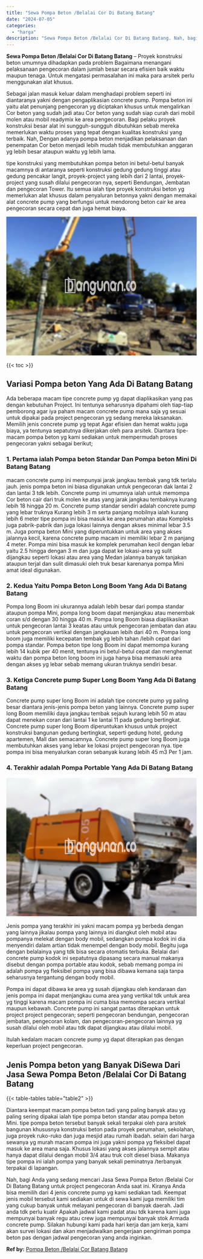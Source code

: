 ```yaml
---
title: "Sewa Pompa Beton /Belalai Cor Di Batang Batang"
date: "2024-07-05"
categories: 
  - "harga"
description: "Sewa Pompa Beton /Belalai Cor Di Batang Batang. Nah, bagi Anda yang sedang mencari Jasa Sewa Pompa Beton /Belalai Cor Di Batang Batang untuk project pengecor..."
---
```


**Sewa Pompa Beton /Belalai Cor Di Batang Batang** – Proyek konstruksi beton umumnya dihadapkan pada problem Bagaimana menangani pelaksanaan pengecoran dalam jumlah besar secara efisien baik waktu maupun tenaga. Untuk mengatasi permasalahan ini maka para arsitek perlu menggunakan alat khusus.

Sebagai jalan masuk keluar dalam menghadapi problem seperti ini diantaranya yakni dengan pengaplikasian concrete pump. Pompa beton ini yaitu alat penunjang pengecoran yg diciptakan khusus untuk mengalirkan Cor beton yang sudah jadi atau Cor beton yang sudah siap curah dari mobil molen atau mobil readymix ke area pengecoran. Bagi pelaku proyek konstruksi besar alat ini sungguh-sungguh dibutuhkan sebab mereka memerlukan waktu proses yang tepat dengan kualitas konstruksi yang terbaik. Nah, Dengan adanya pompa beton menjadikan pelaksanaan dan penempatan Cor beton menjadi lebih mudah tidak membutuhkan anggaran yg lebih besar ataupun waktu yg lebih lama.

tipe konstruksi yang membutuhkan pompa beton ini betul-betul banyak macamnya di antaranya seperti konstruksi gedung gedung tinggi atau gedung pencakar langit, proyek-project yang lebih dari 2 lantai, proyek-project yang susah dilalui pengecoran nya, seperti Bendungan, Jembatan dan pengecoran Tower. Itu semua ialah tipe proyek konstruksi beton yg memerlukan alat khusus dalam penyaluran betonnya yakni dengan memakai alat concrete pump yang berfungsi untuk mendorong beton cair ke area pengecoran secara cepat dan juga hemat biaya.

![Sewa Pompa Beton /Belalai Cor Di Batang Batang](/images/sewa-concrete-pump-12.png)

{{< toc >}}

## Variasi Pompa beton Yang Ada Di Batang Batang

Ada beberapa macam tipe concrete pump yg dapat diaplikasikan yang pas dengan kebutuhan Project. Ini tentunya seharusnya dipahami oleh tiap-tiap pemborong agar iya paham macam concrete pump mana saja yg sesuai untuk dipakai pada project pengecoran yg sedang mereka laksanakan. Memilih jenis concrete pump yg tepat Agar efisien dan hemat waktu juga biaya, ya tentunya sepatutnya dikerjakan oleh para arsitek. Diantara tipe-macam pompa beton yg kami sediakan untuk mempermudah proses pengecoran yakni sebagai berikut;

### 1\. Pertama ialah Pompa beton Standar Dan Pompa beton Mini Di Batang Batang

macam concrete pump ini mempunyai jarak jangkau tembak yang tdk terlalu jauh. jenis pompa beton ini biasa digunakan untuk pengecoran dak lantai 2 dan lantai 3 tdk lebih. Concrete pump ini umumnya ialah untuk memompa Cor beton cair dari truk molen ke atas yang jarak jangkau tembaknya kurang lebih 18 hingga 20 m. Concrete pump standar sendiri adalah concrete pump yang lebar truknya Kurang lebih 3 m serta panjang mobilnya ialah kurang lebih 6 meter tipe pompa ini bisa masuk ke area perumahan atau Kompleks juga pabrik-pabrik dan juga lokasi lainnya dengan akses minimal lebar 3.5 m. Juga pompa beton Mini yang diperuntukkan untuk area yang akses jalannya kecil, karena concrete pump macam ini memiliki lebar 2 m panjang 4 meter. Pompa mini bisa masuk ke komplek perumahan kecil dengan lebar yaitu 2.5 hingga dengan 3 m dan juga dapat ke lokasi-area yg sulit dijangkau seperti lokasi atau area yang Medan jalannya banyak tanjakan ataupun terjal dan sulit dimasuki oleh truk besar karenanya pompa Mini amat ideal digunakan.

### 2\. Kedua Yaitu Pompa Beton Long Boom Yang Ada Di Batang Batang

Pompa long Boom ini ukurannya adalah lebih besar dari pompa standar ataupun pompa Mini, pompa long boom dapat menjangkau atau menembak coran s/d dengan 30 hingga 40 m. Pompa long Boom biasa diaplikasikan untuk pengecoran lantai 3 keatas atau untuk pengecoran jembatan dan atau untuk pengecoran vertikal dengan jangkauan lebih dari 40 m. Pompa long boom juga memiliki kecepatan tembak yg lebih tahan /lebih cepat dari pompa standar. Pompa beton tipe long Boom ini dapat memompa kurang lebih 14 kubik per 40 menit, tentunya ini betul-betul cepat dan menghemat waktu dan pompa beton long boom ini juga hanya bisa memasuki area dengan akses yg lebar sebab memang ukuran truknya sendiri besar.

### 3\. Ketiga Concrete pump Super Long Boom Yang Ada Di Batang Batang

Concrete pump super long Boom ini adalah tipe concrete pump yg paling besar diantara jenis-jenis pompa beton yang lainnya. Concrete pump super long Boom memiliki daya jangkau tembak sejauh kurang lebih 50 m atau dapat menekan coran dari lantai 1 ke lantai 11 pada gedung bertingkat. Concrete pump super long Boom diperuntukan khusus untuk project konstruksi bangunan gedung bertingkat, seperti gedung hotel, gedung apartemen, Mall dan semacamnya. Concrete pump super long Boom juga membutuhkan akses yang lebar ke lokasi project pengecoran nya. tipe pompa ini bisa menyalurkan coran sebanyak kurang lebih 45 m3 Per 1 jam.

### 4\. Terakhir adalah Pompa Portable Yang Ada Di Batang Batang

![Sewa Pompa Beton /Belalai Cor Di Batang Batang](/images/sewa-concrete-pump-22.png)

Jenis pompa yang terakhir ini yakni macam pompa yg berbeda dengan yang lainnya jikalau pompa yang lainnya ini diangkut oleh mobil atau pompanya melekat dengan body mobil, sedangkan pompa kodok ini dia menyendiri dalam artian tidak menempel dengan body mobil. Begitu juga dengan belalainya yang tdk bisa secara otomatis terbuka. Belalai dari concrete pump kodok ini sepatutnya dipasang secara manual makanya disebut dengan pompa portable atau kodok, sebab memang pompa ini adalah pompa yg fleksibel pompa yang bisa dibawa kemana saja tanpa seharusnya tergantung dengan body mobil.

Pompa ini dapat dibawa ke area yg susah dijangkau oleh kendaraan dan jenis pompa ini dapat menjangkau cuma area yang vertikal tdk untuk area yg tinggi karena macam pompa ini cuma bisa memompa secara vertikal maupun kebawah. Concrete pump ini sangat pantas diterapkan untuk project project pengecoran; seperti pengecoran bendungan, pengecoran jembatan, pengecoran kolam, dan pengecoran-pengecoran lainnya yg susah dilalui oleh mobil atau tdk dapat dijangkau atau dilalui mobil.

Itulah kedalam macam concrete pump yg dapat diterapkan pas dengan keperluan project pengecoran.

## Jenis Pompa beton yang Banyak DiSewa Dari Jasa Sewa Pompa Beton /Belalai Cor Di Batang Batang

{{< table-tables table="table2" >}}

Diantara keempat macam pompa beton tadi yang paling banyak atau yg paling sering dipakai ialah tipe pompa beton standar atau pompa beton Mini. tipe pompa beton tersebut banyak sekali terpakai oleh para arsitek bangunan khususnya konstruksi beton pada proyek perumahan, sekolahan, juga proyek ruko-ruko dan juga mesjid atau rumah ibadah. selain dari harga sewanya yg murah macam pompa ini juga yakni pompa yg fleksibel dapat masuk ke area mana saja. Khusus lokasi yang akses jalannya sempit atau hanya dapat dilalui dengan mobil 3/4 atau truk colt diesel biasa. Makanya tipe pompa ini ialah pompa yang banyak sekali peminatnya /terbanyak terpakai di lapangan.

Nah, bagi Anda yang sedang mencari Jasa Sewa Pompa Beton /Belalai Cor Di Batang Batang untuk project pengecoran Anda saat ini. Kiranya Anda bisa memilih dari 4 jenis concrete pump yg kami sediakan tadi. Keempat jenis mobil tersebut kami sediakan untuk di sewa kami juga memiliki tim yang cukup banyak untuk melayani pengecoran di banyak daerah. Jadi anda tdk perlu kuatir Apakah jadwal kami padat atau tdk karena kami juga mempunyai banyak regu atau crew juga mempunyai banyak stok Armada concrete pump. Silakan hubungi kami pada hari kerja dan jam kerja, kami akan survei lokasi dan akan menjadwalkan pengerjaan pengiriman pompa beton pas dengan jadwal pengecoran yang anda inginkan.

**Ref by:** [Pompa Beton /Belalai Cor Batang Batang](https://id.wikipedia.org/wiki/Pompa)
